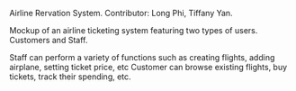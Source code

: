 Airline Rervation System.
Contributor: Long Phi, Tiffany Yan.

Mockup of an airline ticketing system featuring two types of users. Customers and Staff.

Staff can perform a variety of functions such as creating flights, adding airplane, setting ticket price, etc
Customer can browse existing flights, buy tickets, track their spending, etc.
